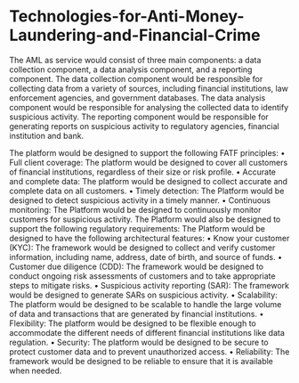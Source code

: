 # Technologies-for-Anti-Money-Laundering-and-Financial-Crime

The AML as service would consist of three main components: a data collection component, a data analysis component, and a reporting component. The data collection component would be responsible for collecting data from a variety of sources, including financial institutions, law enforcement agencies, and government databases. The data analysis component would be responsible for analysing the collected data to identify suspicious activity. The reporting component would be responsible for generating reports on suspicious activity to regulatory agencies, financial institution and bank.

The platform would be designed to support the following FATF principles:
• Full client coverage: The platform would be designed to cover all customers of financial institutions, regardless of their size or risk profile.
• Accurate and complete data: The platform would be designed to collect accurate and complete data on all customers.
• Timely detection: The Platform would be designed to detect suspicious activity in a timely manner.
• Continuous monitoring: The Platform would be designed to continuously monitor customers for suspicious activity.
The Platform would also be designed to support the following regulatory requirements:
The Platform would be designed to have the following architectural features:
• Know your customer (KYC): The framework would be designed to collect and verify customer information, including name, address, date of birth, and source of funds.
• Customer due diligence (CDD): The framework would be designed to conduct ongoing
risk assessments of customers and to take appropriate steps to mitigate risks.
• Suspicious activity reporting (SAR): The framework would be designed to generate
SARs on suspicious activity.
• Scalability: The platform would be designed to be scalable to handle the large volume of data and transactions that are generated by financial institutions.
• Flexibility: The platform would be designed to be flexible enough to accommodate the different needs of different financial institutions like data regulation.
• Security: The platform would be designed to be secure to protect customer data and to prevent unauthorized access.
• Reliability: The framework would be designed to be reliable to ensure that it is available when needed.

